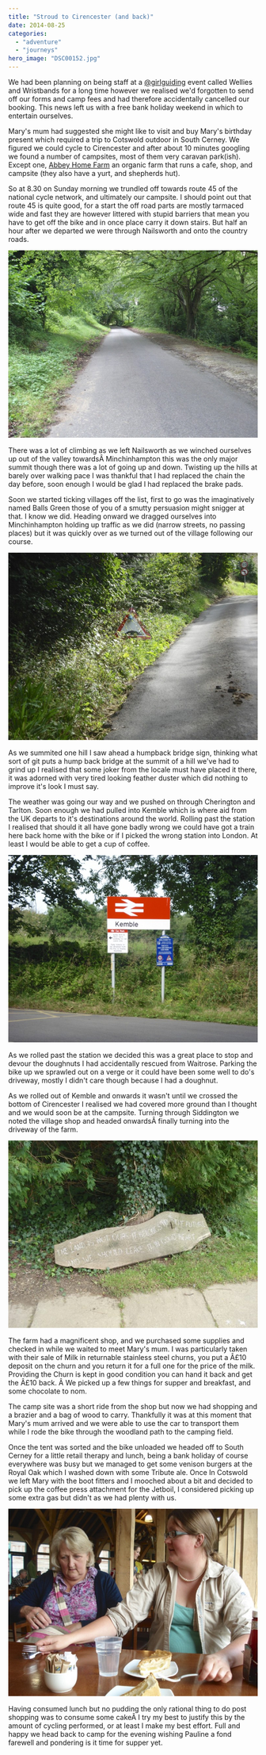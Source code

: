 ```yaml
---
title: "Stroud to Cirencester (and back)"
date: 2014-08-25
categories: 
  - "adventure"
  - "journeys"
hero_image: "DSC00152.jpg"
---
```


We had been planning on being staff at a [@girlguiding](https://twitter.com/Girlguiding) event called Wellies and Wristbands for a long time however we realised we'd forgotten to send off our forms and camp fees and had therefore accidentally cancelled our booking. This news left us with a free bank holiday weekend in which to entertain ourselves.

Mary's mum had suggested she might like to visit and buy Mary's birthday present which required a trip to Cotswold outdoor in South Cerney. We figured we could cycle to Cirencester and after about 10 minutes googling we found a number of campsites, most of them very caravan park(ish). Except one, [Abbey Home Farm](http://www.theorganicfarmshop.co.uk/) an organic farm that runs a cafe, shop, and campsite (they also have a yurt, and shepherds hut).

So at 8.30 on Sunday morning we trundled off towards route 45 of the national cycle network, and ultimately our campsite. I should point out that route 45 is quite good, for a start the off road parts are mostly tarmaced wide and fast they are however littered with stupid barriers that mean you have to get off the bike and in once place carry it down stairs. But half an hour after we departed we were through Nailsworth and onto the country roads.

![Country Roads](images/DSC00148-760x570.jpg)

There was a lot of climbing as we left Nailsworth as we winched ourselves up out of the valley towardsÂ Minchinhampton this was the only major summit though there was a lot of going up and down. Twisting up the hills at barely over walking pace I was thankful that I had replaced the chain the day before, soon enough I would be glad I had replaced the brake pads.

Soon we started ticking villages off the list, first to go was the imaginatively named Balls Green those of you of a smutty persuasion might snigger at that. I know we did. Heading onward we dragged ourselves into Minchinhampton holding up traffic as we did (narrow streets, no passing places) but it was quickly over as we turned out of the village following our course.

![Joker](images/DSC00149-760x570.jpg)

As we summited one hill I saw ahead a humpback bridge sign, thinking what sort of git puts a hump back bridge at the summit of a hill we've had to grind up I realised that some joker from the locale must have placed it there, it was adorned with very tired looking feather duster which did nothing to improve it's look I must say.

The weather was going our way and we pushed on through Cherington and Tarlton. Soon enough we had pulled into Kemble which is where aid from the UK departs to it's destinations around the world. Rolling past the station I realised that should it all have gone badly wrong we could have got a train here back home with the bike or if I picked the wrong station into London. At least I would be able to get a cup of coffee.

![Rescue](images/DSC00150-760x570.jpg)

As we rolled past the station we decided this was a great place to stop and devour the doughnuts I had accidentally rescued from Waitrose. Parking the bike up we sprawled out on a verge or it could have been some well to do's driveway, mostly I didn't care though because I had a doughnut.

As we rolled out of Kemble and onwards it wasn't until we crossed the bottom of Cirencester I realised we had covered more ground than I thought and we would soon be at the campsite. Turning through Siddington we noted the village shop and headed onwardsÂ finally turning into the driveway of the farm.

![Abbey Home Farm](images/DSC00152-760x570.jpg)

The farm had a magnificent shop, and we purchased some supplies and checked in while we waited to meet Mary's mum. I was particularly taken with their sale of Milk in returnable stainless steel churns, you put a Â£10 deposit on the churn and you return it for a full one for the price of the milk. Providing the Churn is kept in good condition you can hand it back and get the Â£10 back. Â We picked up a few things for supper and breakfast, and some chocolate to nom.

The camp site was a short ride from the shop but now we had shopping and a brazier and a bag of wood to carry. Thankfully it was at this moment that Mary's mum arrived and we were able to use the car to transport them while I rode the bike through the woodland path to the camping field.

Once the tent was sorted and the bike unloaded we headed off to South Cerney for a little retail therapy and lunch, being a bank holiday of course everywhere was busy but we managed to get some venison burgers at the Royal Oak which I washed down with some Tribute ale. Once In Cotswold we left Mary with the boot fitters and I mooched about a bit and decided to pick up the coffee press attachment for the Jetboil, I considered picking up some extra gas but didn't as we had plenty with us.

![Apple Cake](images/DSC00154-760x570.jpg)

Having consumed lunch but no pudding the only rational thing to do post shopping was to consume some cakeÂ I try my best to justify this by the amount of cycling performed, or at least I make my best effort. Full and happy we head back to camp for the evening wishing Pauline a fond farewell and pondering is it time for supper yet.
